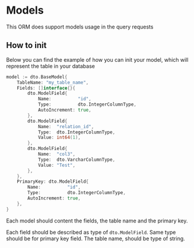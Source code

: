 # Models
This ORM does support models usage in the query requests

## How to init
Below you can find the example of how you can init your model, which will represent the table in your database
```go
model := dto.BaseModel{
    TableName: "my_table_name",
    Fields: []interface{}{
        dto.ModelField{
            Name:          "id",
            Type:          dto.IntegerColumnType,
            AutoIncrement: true,
        },
        dto.ModelField{
            Name:  "relation_id",
            Type:  dto.IntegerColumnType,
            Value: int64(1),
        },
        dto.ModelField{
            Name:  "col3",
            Type:  dto.VarcharColumnType,
            Value: "Test",
        },
    },
    PrimaryKey: dto.ModelField{
        Name:          "id",
        Type:          dto.IntegerColumnType,
        AutoIncrement: true,
    },
}
```

Each model should content the fields, the table name and the primary key.

Each field should be described as type of `dto.ModelField`. Same type should be for primary key field. The table name, should be type of string.